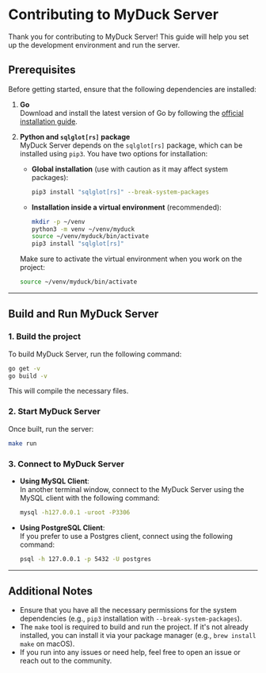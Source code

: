 # Contributing to MyDuck Server

Thank you for contributing to MyDuck Server! This guide will help you set up the development environment and run the server.

## Prerequisites

Before getting started, ensure that the following dependencies are installed:

1. **Go**  
   Download and install the latest version of Go by following the [official installation guide](https://go.dev/doc/install).

2. **Python and `sqlglot[rs]` package**  
    MyDuck Server depends on the `sqlglot[rs]` package, which can be installed using `pip3`. You have two options for installation:

    - **Global installation** (use with caution as it may affect system packages):
        ```bash
        pip3 install "sqlglot[rs]" --break-system-packages
        ```

    - **Installation inside a virtual environment** (recommended):
        ```bash
        mkdir -p ~/venv
        python3 -m venv ~/venv/myduck
        source ~/venv/myduck/bin/activate
        pip3 install "sqlglot[rs]"
        ```

    Make sure to activate the virtual environment when you work on the project:
    ```bash
    source ~/venv/myduck/bin/activate
    ```

---

## Build and Run MyDuck Server

### 1. Build the project

To build MyDuck Server, run the following command:

```bash
go get -v
go build -v
```

This will compile the necessary files.

### 2. Start MyDuck Server

Once built, run the server:

```bash
make run
```

### 3. Connect to MyDuck Server

- **Using MySQL Client**:  
  In another terminal window, connect to the MyDuck Server using the MySQL client with the following command:

  ```bash
  mysql -h127.0.0.1 -uroot -P3306
  ```

- **Using PostgreSQL Client**:  
  If you prefer to use a Postgres client, connect using the following command:

  ```bash
  psql -h 127.0.0.1 -p 5432 -U postgres
  ```

---

## Additional Notes

- Ensure that you have all the necessary permissions for the system dependencies (e.g., `pip3` installation with `--break-system-packages`).
- The `make` tool is required to build and run the project. If it's not already installed, you can install it via your package manager (e.g., `brew install make` on macOS).
- If you run into any issues or need help, feel free to open an issue or reach out to the community.